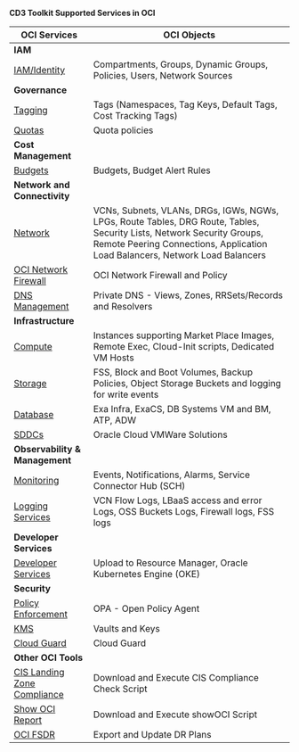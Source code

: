 **CD3 Toolkit Supported Services in OCI**


| OCI Services | OCI Objects |
| --------- | ----------- |
| **IAM**| |
| [IAM/Identity](cd3exceltabs.md#iamidentity) | Compartments, Groups, Dynamic Groups, Policies, Users, Network Sources |
|**Governance**||
| [Tagging](cd3exceltabs.md#governance) | Tags (Namespaces, Tag Keys, Default Tags, Cost Tracking Tags) |
| [Quotas](cd3exceltabs.md#governance) | Quota policies |
|**Cost Management**||
| [Budgets](cd3exceltabs.md#cost-management) | Budgets, Budget Alert Rules |
| **Network and Connectivity** ||
| [Network](cd3exceltabs.md#network) | VCNs, Subnets, VLANs, DRGs, IGWs, NGWs, LPGs, Route Tables, DRG Route, Tables, Security Lists, Network Security Groups, Remote Peering Connections, Application Load Balancers, Network Load Balancers |
| [OCI Network Firewall](cd3exceltabs.md#network-firewall)                                       | OCI Network Firewall and Policy |
| [DNS Management](cd3exceltabs.md#private-dns)                                       | Private DNS - Views, Zones, RRSets/Records and Resolvers  |
|**Infrastructure**||
| [Compute](cd3exceltabs.md#compute) | Instances supporting Market Place Images, Remote Exec, Cloud-Init scripts, Dedicated VM Hosts |
| [Storage](cd3exceltabs.md#storage) | FSS, Block and Boot Volumes, Backup Policies, Object Storage Buckets and logging for write events |
| [Database](cd3exceltabs.md#database) | Exa Infra, ExaCS, DB Systems VM and BM, ATP, ADW |
| [SDDCs ](cd3exceltabs.md#sddcs-tab) | Oracle Cloud VMWare Solutions |
|**Observability & Management**||
| [Monitoring](cd3exceltabs.md#monitoring-services) | Events, Notifications, Alarms, Service Connector Hub (SCH) |
| [Logging Services](cd3exceltabs.md#logging-services) | VCN Flow Logs, LBaaS access and error Logs, OSS Buckets Logs, Firewall logs, FSS logs |
|**Developer Services**||
| [Developer Services](cd3exceltabs.md#developer-services) | Upload to Resource Manager, Oracle Kubernetes Engine (OKE) |
|**Security**||
[Policy Enforcement](opa-integration.md) | OPA - Open Policy Agent |
[KMS](cd3exceltabs.md#security) | Vaults and Keys |
[Cloud Guard](cd3exceltabs.md#security) | Cloud Guard |
|**Other OCI Tools**||
|[CIS Landing Zone Compliance](other-oci-tools.md#cis-compliance-checker-script) | Download and Execute CIS Compliance Check Script |
|[Show OCI Report](other-oci-tools.md#showoci-script) | Download and Execute showOCI Script |  
|[OCI FSDR](other-oci-tools.md#oci-fsdr) | Export and Update DR Plans

